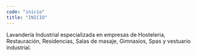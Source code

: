 ```yaml
---
code: "inicio"
title: "INICIO"
---
```


Lavandería Industrial especializada en empresas de Hosteleria, Restauración, Residencias, Salas de masaje, Gimnasios, Spas y vestuario industrial.
